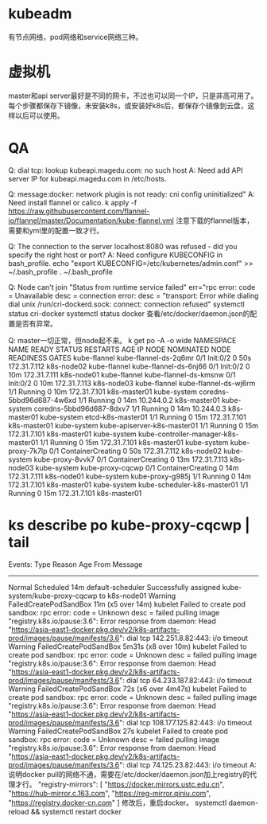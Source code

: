 
# kubeadm
有节点网络，pod网络和service网络三种。

# 虚拟机
master和api server最好是不同的网卡，不过也可以同一个IP，只是非高可用了。
每个步骤都保存下镜像，未安装k8s，或安装好k8s后，都保存个镜像到云盘，这样以后可以使用。

# QA
Q: dial tcp: lookup kubeapi.magedu.com: no such host
A: Need add API server IP for kubeapi.magedu.com in /etc/hosts.

Q: message:docker: network plugin is not ready: cni config uninitialized"
A: Need install flannel or calico.
k apply -f https://raw.githubusercontent.com/flannel-io/flannel/master/Documentation/kube-flannel.yml
注意下载的flannel版本，需要和yml里的配置一致才行。

Q: The connection to the server localhost:8080 was refused - did you specify the right host or port?
A: Need configure KUBECONFIG in bash_profile.
echo "export KUBECONFIG=/etc/kubernetes/admin.conf" >> ~/.bash_profile
. ~/.bash_profile

Q: Node can't join
"Status from runtime service failed" err="rpc error: code = Unavailable desc = connection error: desc = \"transport: Error while dialing dial unix /run/cri-dockerd.sock: connect: connection refused\"
systemctl status cri-docker
systemctl status docker
查看/etc/docker/daemon.json的配置是否有异常。

Q: master一切正常，但node起不来。
k get po -A -o wide
NAMESPACE      NAME                                   READY   STATUS              RESTARTS   AGE   IP             NODE           NOMINATED NODE   READINESS GATES
kube-flannel   kube-flannel-ds-2q6mr                  0/1     Init:0/2            0          50s   172.31.7.112   k8s-node02     <none>           <none>
kube-flannel   kube-flannel-ds-6nj66                  0/1     Init:0/2            0          10m   172.31.7.111   k8s-node01     <none>           <none>
kube-flannel   kube-flannel-ds-kmsnw                  0/1     Init:0/2            0          10m   172.31.7.113   k8s-node03     <none>           <none>
kube-flannel   kube-flannel-ds-wj6rm                  1/1     Running             0          10m   172.31.7.101   k8s-master01   <none>           <none>
kube-system    coredns-5bbd96d687-4w6xd               1/1     Running             0          14m   10.244.0.2     k8s-master01   <none>           <none>
kube-system    coredns-5bbd96d687-8dxv7               1/1     Running             0          14m   10.244.0.3     k8s-master01   <none>           <none>
kube-system    etcd-k8s-master01                      1/1     Running             0          15m   172.31.7.101   k8s-master01   <none>           <none>
kube-system    kube-apiserver-k8s-master01            1/1     Running             0          15m   172.31.7.101   k8s-master01   <none>           <none>
kube-system    kube-controller-manager-k8s-master01   1/1     Running             0          15m   172.31.7.101   k8s-master01   <none>           <none>
kube-system    kube-proxy-7k7lp                       0/1     ContainerCreating   0          50s   172.31.7.112   k8s-node02     <none>           <none>
kube-system    kube-proxy-8vvk7                       0/1     ContainerCreating   0          13m   172.31.7.113   k8s-node03     <none>           <none>
kube-system    kube-proxy-cqcwp                       0/1     ContainerCreating   0          14m   172.31.7.111   k8s-node01     <none>           <none>
kube-system    kube-proxy-g985j                       1/1     Running             0          14m   172.31.7.101   k8s-master01   <none>           <none>
kube-system    kube-scheduler-k8s-master01            1/1     Running             0          15m   172.31.7.101   k8s-master01   <none>           <none>
# ks describe po kube-proxy-cqcwp | tail
Events:
  Type     Reason                  Age                  From               Message
  ----     ------                  ----                 ----               -------
  Normal   Scheduled               14m                  default-scheduler  Successfully assigned kube-system/kube-proxy-cqcwp to k8s-node01
  Warning  FailedCreatePodSandBox  11m (x5 over 14m)    kubelet            Failed to create pod sandbox: rpc error: code = Unknown desc = failed pulling image "registry.k8s.io/pause:3.6": Error response from daemon: Head "https://asia-east1-docker.pkg.dev/v2/k8s-artifacts-prod/images/pause/manifests/3.6": dial tcp 142.251.8.82:443: i/o timeout
  Warning  FailedCreatePodSandBox  5m31s (x8 over 10m)  kubelet            Failed to create pod sandbox: rpc error: code = Unknown desc = failed pulling image "registry.k8s.io/pause:3.6": Error response from daemon: Head "https://asia-east1-docker.pkg.dev/v2/k8s-artifacts-prod/images/pause/manifests/3.6": dial tcp 64.233.187.82:443: i/o timeout
  Warning  FailedCreatePodSandBox  72s (x6 over 4m47s)  kubelet            Failed to create pod sandbox: rpc error: code = Unknown desc = failed pulling image "registry.k8s.io/pause:3.6": Error response from daemon: Head "https://asia-east1-docker.pkg.dev/v2/k8s-artifacts-prod/images/pause/manifests/3.6": dial tcp 108.177.125.82:443: i/o timeout
  Warning  FailedCreatePodSandBox  27s                  kubelet            Failed to create pod sandbox: rpc error: code = Unknown desc = failed pulling image "registry.k8s.io/pause:3.6": Error response from daemon: Head "https://asia-east1-docker.pkg.dev/v2/k8s-artifacts-prod/images/pause/manifests/3.6": dial tcp 74.125.23.82:443: i/o timeout
A: 说明docker pull的网络不通，需要在/etc/docker/daemon.json加上registry的代理才行。
    "registry-mirrors": [
        "https://docker.mirrors.ustc.edu.cn",
        "https://hub-mirror.c.163.com",
        "https://reg-mirror.qiniu.com",
        "https://registry.docker-cn.com"
    ]
修改后，重启docker。
systemctl daemon-reload && systemctl restart docker


